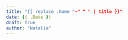 ```yaml
---
title: "{{ replace .Name "-" " " | title }}"
date: {{ .Date }}
draft: true
author: "Natalia"
---
```


